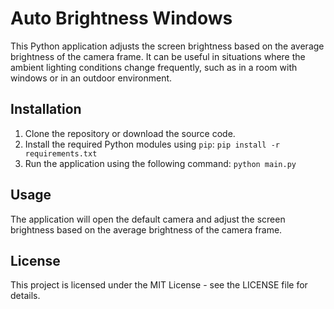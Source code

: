 # Auto Brightness Windows

This Python application adjusts the screen brightness based on the average brightness of the camera frame. It can be useful in situations where the ambient lighting conditions change frequently, such as in a room with windows or in an outdoor environment.

## Installation

1. Clone the repository or download the source code.
2. Install the required Python modules using `pip`: `pip install -r requirements.txt`
3. Run the application using the following command: `python main.py`


## Usage

The application will open the default camera and adjust the screen brightness based on the average brightness of the camera frame.

## License

This project is licensed under the MIT License - see the LICENSE file for details.
